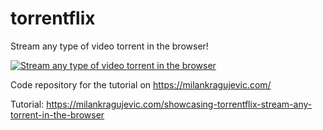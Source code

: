# torrentflix
Stream any type of video torrent in the browser!

[![Stream any type of video torrent in the browser](https://img.youtube.com/vi/6SsAOMd4Ruw/mqdefault.jpg)](https://www.youtube.com/watch?v=6SsAOMd4Ruw)

Code repository for the tutorial on https://milankragujevic.com/

Tutorial: https://milankragujevic.com/showcasing-torrentflix-stream-any-torrent-in-the-browser

